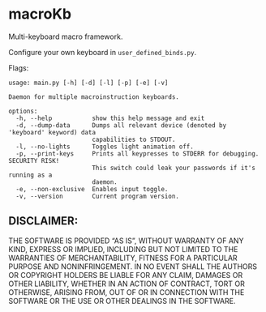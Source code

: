 # macroKb
Multi-keyboard macro framework. 

Configure your own keyboard in `user_defined_binds.py`.

Flags:
```
usage: main.py [-h] [-d] [-l] [-p] [-e] [-v]

Daemon for multiple macroinstruction keyboards.

options:
  -h, --help           show this help message and exit
  -d, --dump-data      Dumps all relevant device (denoted by 'keyboard' keyword) data
                       capabilities to STDOUT.
  -l, --no-lights      Toggles light animation off.
  -p, --print-keys     Prints all keypresses to STDERR for debugging. SECURITY RISK!
                       This switch could leak your passwords if it's running as a
                       daemon.
  -e, --non-exclusive  Enables input toggle.
  -v, --version        Current program version.
```

## DISCLAIMER:
THE SOFTWARE IS PROVIDED “AS IS”, WITHOUT WARRANTY OF ANY KIND, EXPRESS OR IMPLIED, INCLUDING BUT NOT LIMITED TO THE WARRANTIES OF MERCHANTABILITY, FITNESS FOR A PARTICULAR PURPOSE AND NONINFRINGEMENT. IN NO EVENT SHALL THE AUTHORS OR COPYRIGHT HOLDERS BE LIABLE FOR ANY CLAIM, DAMAGES OR OTHER LIABILITY, WHETHER IN AN ACTION OF CONTRACT, TORT OR OTHERWISE, ARISING FROM, OUT OF OR IN CONNECTION WITH THE SOFTWARE OR THE USE OR OTHER DEALINGS IN THE SOFTWARE.
